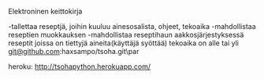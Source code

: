Elektroninen keittokirja

-tallettaa reseptjä, joihin kuuluu ainesosalista, ohjeet, tekoaika
-mahdollistaa reseptien muokkauksen
-mahdollistaa reseptihaun
	aakkosjärjestyksessä
	reseptit joissa on tiettyjä aineita(käyttäjä syöttää)
	tekoaika on alle tai yli
git@github.com:haxsampo/tsoha.git\par

heroku: http://tsohapython.herokuapp.com/
